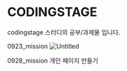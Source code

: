 # CODINGSTAGE

codingstage 스터디의 공부/과제물 입니다. 


0923_mission
![Untitled](https://user-images.githubusercontent.com/84470262/192153114-e777e8a3-1d92-4ecb-ae5d-bec45988f83b.png)


0928_mission
개인 페이지 만들기
